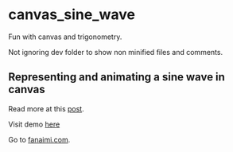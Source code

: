 # canvas_sine_wave
Fun with canvas and trigonometry.

Not ignoring dev folder to show non minified files and comments.

## Representing and animating a sine wave in canvas

Read more at this [post](http://www.fanaimi.com/blog/canvas-trigonometry-waves-1-sine-wave/).

Visit demo [here](http://www.fanaimi.com/demos/canvas_sine_demo/)

Go to [fanaimi.com](http://www.fanaimi.com).

